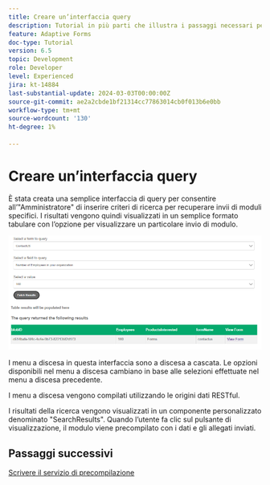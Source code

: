 ```yaml
---
title: Creare un’interfaccia query
description: Tutorial in più parti che illustra i passaggi necessari per eseguire query sugli invii di moduli memorizzati nel portale di Azure
feature: Adaptive Forms
doc-type: Tutorial
version: 6.5
topic: Development
role: Developer
level: Experienced
jira: kt-14884
last-substantial-update: 2024-03-03T00:00:00Z
source-git-commit: ae2a2cbde1bf21314cc77863014cb0f013b6e0bb
workflow-type: tm+mt
source-wordcount: '130'
ht-degree: 1%

---
```


# Creare un’interfaccia query

È stata creata una semplice interfaccia di query per consentire all’&quot;Amministratore&quot; di inserire criteri di ricerca per recuperare invii di moduli specifici. I risultati vengono quindi visualizzati in un semplice formato tabulare con l’opzione per visualizzare un particolare invio di modulo.

![query-submissions](assets/query-submissions.png)

I menu a discesa in questa interfaccia sono a discesa a cascata. Le opzioni disponibili nel menu a discesa cambiano in base alle selezioni effettuate nel menu a discesa precedente.

I menu a discesa vengono compilati utilizzando le origini dati RESTful.

I risultati della ricerca vengono visualizzati in un componente personalizzato denominato &quot;SearchResults&quot;. Quando l’utente fa clic sul pulsante di visualizzazione, il modulo viene precompilato con i dati e gli allegati inviati.

## Passaggi successivi

[Scrivere il servizio di precompilazione](./part4.md)
